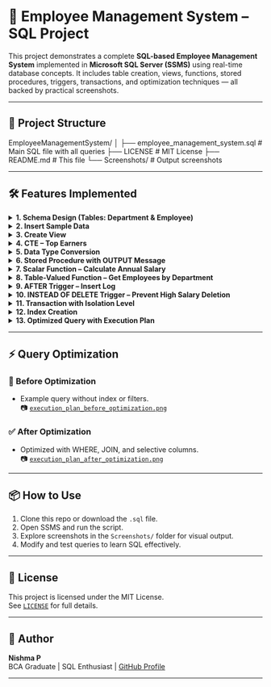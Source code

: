 # 💼 Employee Management System – SQL Project

This project demonstrates a complete **SQL-based Employee Management System** implemented in **Microsoft SQL Server (SSMS)** using real-time database concepts. It includes table creation, views, functions, stored procedures, triggers, transactions, and optimization techniques — all backed by practical screenshots.

---
## 📂 Project Structure

EmployeeManagementSystem/
│
├── employee_management_system.sql # Main SQL file with all queries
├── LICENSE # MIT License
├── README.md # This file
└── Screenshots/ # Output screenshots

---

## 🛠 Features Implemented

<details> <summary><strong>1. Schema Design (Tables: Department & Employee)</strong></summary>
sql
Copy
Edit
CREATE TABLE Department (
    DepartmentID INT PRIMARY KEY IDENTITY,
    DepartmentName VARCHAR(100)
);

CREATE TABLE Employee (
    EmployeeID INT PRIMARY KEY IDENTITY,
    Name VARCHAR(100),
    Salary DECIMAL(10, 2),
    DepartmentID INT FOREIGN KEY REFERENCES Department(DepartmentID),
    HireDate DATE DEFAULT GETDATE()
);

🔗 View Full Image

</details>
<details> <summary><strong>2. Insert Sample Data</strong></summary>
sql
Copy
Edit
INSERT INTO Department (DepartmentName) VALUES ('HR'), ('IT'), ('Finance');

INSERT INTO Employee (Name, Salary, DepartmentID) VALUES
('Alice', 50000, 1),
('Bob', 70000, 2),
('Charlie', 60000, 3),
('David', 40000, 2);

🔗 View Full Image

</details>
<details> <summary><strong>3. Create View</strong></summary>
sql
Copy
Edit
CREATE VIEW vw_EmployeeDetails AS
SELECT e.EmployeeID, e.Name, e.Salary, d.DepartmentName, e.HireDate
FROM Employee e
JOIN Department d ON e.DepartmentID = d.DepartmentID;

🔗 View Full Image

</details>
<details> <summary><strong>4. CTE – Top Earners</strong></summary>
sql
Copy
Edit
WITH TopEarners AS (
    SELECT Name, Salary
    FROM Employee
    WHERE Salary > 50000
)
SELECT * FROM TopEarners;

🔗 View Full Image

</details>
<details> <summary><strong>5. Data Type Conversion</strong></summary>
sql
Copy
Edit
SELECT Name, CAST(Salary AS VARCHAR(10)) AS SalaryText FROM Employee;

🔗 View Full Image

</details>
<details> <summary><strong>6. Stored Procedure with OUTPUT Message</strong></summary>
sql
Copy
Edit
CREATE PROCEDURE AddEmployee
    @Name VARCHAR(100),
    @Salary DECIMAL(10,2),
    @DepartmentID INT,
    @Message VARCHAR(100) OUTPUT
AS
BEGIN
    INSERT INTO Employee (Name, Salary, DepartmentID)
    VALUES (@Name, @Salary, @DepartmentID);
    SET @Message = 'Employee added successfully';
END;

🔗 View Full Image

</details>
<details> <summary><strong>7. Scalar Function – Calculate Annual Salary</strong></summary>
sql
Copy
Edit
CREATE FUNCTION fn_GetAnnualSalary(@MonthlySalary DECIMAL(10,2))
RETURNS DECIMAL(10,2)
AS
BEGIN
    RETURN @MonthlySalary * 12;
END;

🔗 View Full Image

</details>
<details> <summary><strong>8. Table-Valued Function – Get Employees by Department</strong></summary>
sql
Copy
Edit
CREATE FUNCTION fn_GetEmployeesByDept(@DeptID INT)
RETURNS TABLE
AS
RETURN (
    SELECT * FROM Employee WHERE DepartmentID = @DeptID
);

🔗 View Full Image

</details>
<details> <summary><strong>9. AFTER Trigger – Insert Log</strong></summary>
sql
Copy
Edit
CREATE TRIGGER trg_AfterInsertEmployee
ON Employee
AFTER INSERT
AS
BEGIN
    INSERT INTO EmployeeLog (EmployeeID, ActionType)
    SELECT EmployeeID, 'INSERT' FROM INSERTED;
END;

🔗 View Full Image

</details>
<details> <summary><strong>10. INSTEAD OF DELETE Trigger – Prevent High Salary Deletion</strong></summary>
sql
Copy
Edit
CREATE TRIGGER trg_InsteadOfDelete
ON Employee
INSTEAD OF DELETE
AS
BEGIN
    DELETE FROM Employee
    WHERE EmployeeID IN (SELECT EmployeeID FROM DELETED WHERE Salary <= 60000);
END;

🔗 View Full Image

</details>
<details> <summary><strong>11. Transaction with Isolation Level</strong></summary>
sql
Copy
Edit
SET TRANSACTION ISOLATION LEVEL READ COMMITTED;

BEGIN TRANSACTION;
    UPDATE Employee SET Salary = Salary + 1000 WHERE Name = 'Alice';
COMMIT;

🔗 View Full Image

</details>
<details> <summary><strong>12. Index Creation</strong></summary>
sql
Copy
Edit
CREATE CLUSTERED INDEX idx_EmployeeID ON Employee(EmployeeID);
CREATE NONCLUSTERED INDEX idx_EmployeeName ON Employee(Name);

🔗 View Full Image

</details>
<details> <summary><strong>13. Optimized Query with Execution Plan</strong></summary>
sql
Copy
Edit
-- Before Optimization
SELECT * FROM Employee;

-- After Optimization
SELECT e.Name, e.Salary, d.DepartmentName
FROM Employee e
JOIN Department d ON e.DepartmentID = d.DepartmentID
WHERE e.Salary > 50000;
📌 Before Optimization:

🔗 View Full Image

✅ After Optimization:

🔗 View Full Image

</details>

---

## ⚡ Query Optimization

### 🔴 Before Optimization
- Example query without index or filters.  
📷 [`execution_plan_before_optimization.png`](Screenshots/execution_plan_before_optimization.png)

### ✅ After Optimization
- Optimized with WHERE, JOIN, and selective columns.  
📷 [`execution_plan_after_optimization.png`](Screenshots/execution_plan_after_optimization.png)

---

## 📦 How to Use

1. Clone this repo or download the `.sql` file.
2. Open SSMS and run the script.
3. Explore screenshots in the `Screenshots/` folder for visual output.
4. Modify and test queries to learn SQL effectively.

---

## 📜 License

This project is licensed under the MIT License.  
See [`LICENSE`](LICENSE) for full details.

---

## 🙌 Author

**Nishma P**  
BCA Graduate | SQL Enthusiast | [GitHub Profile](https://github.com/nishmacodes)

---

